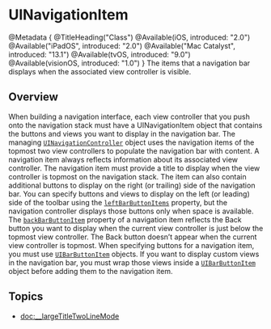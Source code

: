 # UINavigationItem

@Metadata {
    @TitleHeading("Class")
    @Available(iOS, introduced: "2.0")
    @Available("iPadOS", introduced: "2.0")
    @Available("Mac Catalyst", introduced: "13.1")
    @Available(tvOS, introduced: "9.0")
    @Available(visionOS, introduced: "1.0")
}
The items that a navigation bar displays when the associated view controller is visible.

## Overview
When building a navigation interface, each view controller that you push onto the navigation stack must have a UINavigationItem object that contains the buttons and views you want to display in the navigation bar. The managing [`UINavigationController`](https://developer.apple.com/documentation/uikit/uinavigationcontroller) object uses the navigation items of the topmost two view controllers to populate the navigation bar with content.
A navigation item always reflects information about its associated view controller. The navigation item must provide a title to display when the view controller is topmost on the navigation stack. The item can also contain additional buttons to display on the right (or trailing) side of the navigation bar. You can specify buttons and views to display on the left (or leading) side of the toolbar using the [`leftBarButtonItems`](https://developer.apple.com/documentation/uikit/uinavigationitem/1624946-leftbarbuttonitems) property, but the navigation controller displays those buttons only when space is available.
The [`backBarButtonItem`](https://developer.apple.com/documentation/uikit/uinavigationitem/1624958-backbarbuttonitem) property of a navigation item reflects the Back button you want to display when the current view controller is just below the topmost view controller. The Back button doesn’t appear when the current view controller is topmost.
When specifying buttons for a navigation item, you must use [`UIBarButtonItem`](https://developer.apple.com/documentation/uikit/uibarbuttonitem) objects. If you want to display custom views in the navigation bar, you must wrap those views inside a [`UIBarButtonItem`](https://developer.apple.com/documentation/uikit/uibarbuttonitem) object before adding them to the navigation item.

## Topics

- <doc:__largeTitleTwoLineMode>

